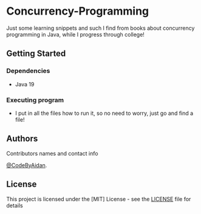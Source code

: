 # Concurrency-Programming

Just some learning snippets and such I find from books about concurrency programming in Java, while I progress through college!

## Getting Started

### Dependencies

* Java 19
  
### Executing program

* I put in all the files how to run it, so no need to worry, just go and find a file!

## Authors

Contributors names and contact info

[@CodeByAidan](https://github.com/CodeByAidan).

## License

This project is licensed under the [MIT] License - see the [LICENSE](https://github.com/CodeByAidan/Concurrency-Programming/blob/main/LICENSE) file for details
